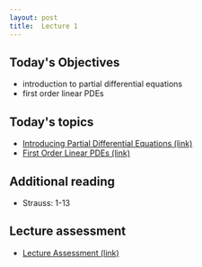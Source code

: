 ```yaml
---
layout: post
title:  Lecture 1
---
```


## Today's Objectives

* introduction to partial differential equations
* first order linear PDEs

## Today's topics
* <a target="_parent" href="https://wcasper.github.io/math406spring2024/topics/000-introducing-pdes.html">Introducing Partial Differential Equations (link)</a>
* <a target="_parent" href="https://wcasper.github.io/math406spring2024/topics/001-first-order-linear.html">First Order Linear PDEs (link)</a>

## Additional reading
* Strauss:  1-13

## Lecture assessment
* <a target="_parent" href="https://wcasper.github.io/math406spring2024/quizzes/lecture1">Lecture Assessment (link)</a>


